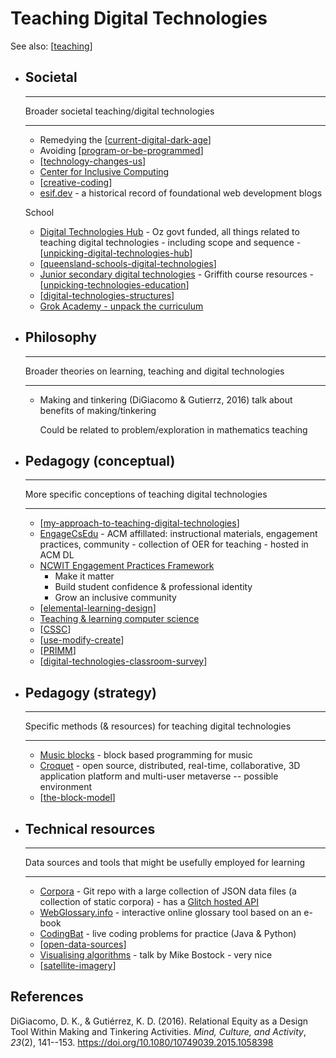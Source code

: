 <!--
 Copyright (C) 2023 David Jones
 
 This program is free software: you can redistribute it and/or modify
 it under the terms of the GNU Affero General Public License as
 published by the Free Software Foundation, either version 3 of the
 License, or (at your option) any later version.
 
 This program is distributed in the hope that it will be useful,
 but WITHOUT ANY WARRANTY; without even the implied warranty of
 MERCHANTABILITY or FITNESS FOR A PARTICULAR PURPOSE.  See the
 GNU Affero General Public License for more details.
 
 You should have received a copy of the GNU Affero General Public License
 along with this program.  If not, see <http://www.gnu.org/licenses/>.
-->

# Teaching Digital Technologies

See also: [[teaching]]

<div class="grid cards" markdown>


- ## Societal

    ---

    Broader societal teaching/digital technologies

    ---

    - Remedying the [[current-digital-dark-age]]
    - Avoiding [[program-or-be-programmed]]
    - [[technology-changes-us]]
    - [Center for Inclusive Computing](https://cic.northeastern.edu/)
    - [[creative-coding]]
    - [esif.dev](https://esif.dev/) - a historical record of foundational web development blogs

    School
    
    - [Digital Technologies Hub](https://www.digitaltechnologieshub.edu.au/) - Oz govt funded, all things related to teaching digital technologies - including scope and sequence - [[unpicking-digital-technologies-hub]]
    - [[queensland-schools-digital-technologies]]
    - [Junior secondary digital technologies](https://sites.google.com/view/technologies-education/) - Griffith course resources - [[unpicking-technologies-education]]
    - [[digital-technologies-structures]]
    - [Grok Academy - unpack the curriculum](https://grokacademy.org/a/curriculum/)

- ## Philosophy 

    ---

    Broader theories on learning, teaching and digital technologies

    ---

    - Making and tinkering (DiGiacomo & Gutierrz, 2016) talk about benefits of making/tinkering

      Could be related to problem/exploration in mathematics teaching

- ## Pedagogy (conceptual)

    ---

    More specific conceptions of teaching digital technologies

    ----

    - [[my-approach-to-teaching-digital-technologies]]
    - [EngageCsEdu](https://www.engage-csedu.org/) - ACM affillated: instructional materials, engagement practices, community - collection of OER for teaching - hosted in ACM DL
    - [NCWIT Engagement Practices Framework](https://ncwit.org/resources/engagement-practices-framework/) 
        - Make it matter
        - Build student confidence & professional identity
        - Grow an inclusive community
    - [[elemental-learning-design]]
    - [Teaching & learning computer science](https://textbooks.cs.ksu.edu/tlcs/)
    - [[CSSC]]
    - [[use-modify-create]]
    - [[PRIMM]]
    - [[digital-technologies-classroom-survey]]

- ## Pedagogy (strategy)

    ---

    Specific methods (& resources) for teaching digital technologies

    ---

    - [Music blocks](https://www.sugarlabs.org/music-blocks/) - block based programming for music
    - [Croquet](https://croquet.io/docs/) - open source, distributed, real-time, collaborative, 3D application platform and multi-user metaverse -- possible environment
    - [[the-block-model]]

- ## Technical resources

    ---

    Data sources and tools that might be usefully employed for learning

    ---

    - [Corpora](https://github.com/dariusk/corpora) - Git repo with a large collection of JSON data files (a collection of static corpora) - has a [Glitch hosted API](https://corpora-api.glitch.me/)
    - [WebGlossary.info](https://webglossary.info/) - interactive online glossary tool based on an e-book
    - [CodingBat](https://codingbat.com/about.html) - live coding problems for practice (Java & Python)
    - [[open-data-sources]]
    - [Visualising algorithms](https://bost.ocks.org/mike/algorithms/) - talk by Mike Bostock - very nice
    - [[satellite-imagery]]

</div>

## References

DiGiacomo, D. K., & Gutiérrez, K. D. (2016). Relational Equity as a Design Tool Within Making and Tinkering Activities. *Mind, Culture, and Activity*, *23*(2), 141--153. <https://doi.org/10.1080/10749039.2015.1058398>

[//begin]: # "Autogenerated link references for markdown compatibility"
[teaching]: ..%2Fteaching "Teaching"
[current-digital-dark-age]: ..%2F..%2Fcomputing%2Fcurrent-digital-dark-age "Current Digital Dark Age"
[program-or-be-programmed]: program-or-be-programmed "Program or be programmed"
[technology-changes-us]: technology-changes-us "Technology Changes us"
[creative-coding]: creative-coding "Creative Coding"
[unpicking-digital-technologies-hub]: unpicking-digital-technologies-hub "Unpicking the Digital Technologies Hub"
[queensland-schools-digital-technologies]: queensland-schools-digital-technologies "Queensland schools and digital technologies"
[unpicking-technologies-education]: unpicking-technologies-education "Unpicking technologies education"
[digital-technologies-structures]: digital-technologies-structures "Digital Technologies Structures"
[my-approach-to-teaching-digital-technologies]: ..%2FMathematics%2Fmy-approach-to-teaching-digital-technologies "My approach to teaching digital technologies"
[elemental-learning-design]: elemental-learning-design "Elemental learning design"
[CSSC]: cssc "Computer Science Student-Centered Instructional (CSSC) Continuum"
[use-modify-create]: use-modify-create "Use-modify-create"
[PRIMM]: primm "primm"
[digital-technologies-classroom-survey]: digital-technologies-classroom-survey "Digital technologies classroom survey"
[the-block-model]: ..%2FMathematics%2Fthe-block-model "The block model"
[open-data-sources]: open-data-sources "Open data sources"
[satellite-imagery]: satellite-imagery "Satellite imagery"
[//end]: # "Autogenerated link references"